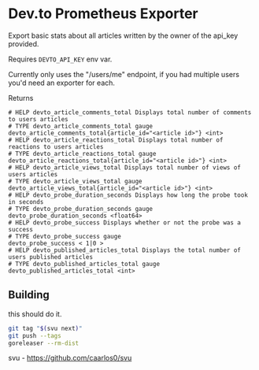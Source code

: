# Dev.to Prometheus Exporter

Export basic stats about all articles written by the owner of the api_key provided.

Requires `DEVTO_API_KEY` env var.

Currently only uses the "/users/me" endpoint, if you had multiple users you'd need an exporter for each.

Returns 

```
# HELP devto_article_comments_total Displays total number of comments to users articles
# TYPE devto_article_comments_total gauge
devto_article_comments_total{article_id="<article id>"} <int>
# HELP devto_article_reactions_total Displays total number of reactions to users articles
# TYPE devto_article_reactions_total gauge
devto_article_reactions_total{article_id="<article id>"} <int>
# HELP devto_article_views_total Displays total number of views of users articles
# TYPE devto_article_views_total gauge
devto_article_views_total{article_id="<article id>"} <int>
# HELP devto_probe_duration_seconds Displays how long the probe took in seconds
# TYPE devto_probe_duration_seconds gauge
devto_probe_duration_seconds <float64>
# HELP devto_probe_success Displays whether or not the probe was a success
# TYPE devto_probe_success gauge
devto_probe_success < 1|0 >
# HELP devto_published_articles_total Displays the total number of users published articles
# TYPE devto_published_articles_total gauge
devto_published_articles_total <int>
```

## Building
this should do it.
```bash
git tag "$(svu next)"
git push --tags
goreleaser --rm-dist
```

svu - https://github.com/caarlos0/svu